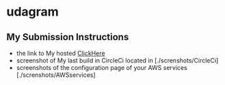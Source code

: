 # udagram
## My Submission Instructions
* the link to My hosted  [ClickHere](www.www.com)
*  screenshot of My last build in CircleCi located in [./screnshots/CircleCi]
* screenshots of the configuration page of your AWS services [./screnshots/AWSservices]
 

 
